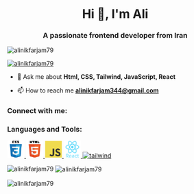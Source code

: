 <h1 align="center">Hi 👋, I'm Ali</h1>
<h3 align="center">A passionate frontend developer from Iran</h3>

<p align="left"> <img src="https://komarev.com/ghpvc/?username=alinikfarjam79&label=Profile%20views&color=0e75b6&style=flat" alt="alinikfarjam79" /> </p>

<p align="left"> <a href="https://github.com/ryo-ma/github-profile-trophy"><img src="https://github-profile-trophy.vercel.app/?username=alinikfarjam79" alt="alinikfarjam79" /></a> </p>

- 💬 Ask me about **Html, CSS, Tailwind, JavaScript, React**

- 📫 How to reach me **alinikfarjam344@gmail.com**

<h3 align="left">Connect with me:</h3>
<p align="left">
</p>

<h3 align="left">Languages and Tools:</h3>
<p align="left"> <a href="https://www.w3schools.com/css/" target="_blank" rel="noreferrer"> <img src="https://raw.githubusercontent.com/devicons/devicon/master/icons/css3/css3-original-wordmark.svg" alt="css3" width="40" height="40"/> </a> <a href="https://www.w3.org/html/" target="_blank" rel="noreferrer"> <img src="https://raw.githubusercontent.com/devicons/devicon/master/icons/html5/html5-original-wordmark.svg" alt="html5" width="40" height="40"/> </a> <a href="https://developer.mozilla.org/en-US/docs/Web/JavaScript" target="_blank" rel="noreferrer"> <img src="https://raw.githubusercontent.com/devicons/devicon/master/icons/javascript/javascript-original.svg" alt="javascript" width="40" height="40"/> </a> <a href="https://reactjs.org/" target="_blank" rel="noreferrer"> <img src="https://raw.githubusercontent.com/devicons/devicon/master/icons/react/react-original-wordmark.svg" alt="react" width="40" height="40"/> </a> <a href="https://tailwindcss.com/" target="_blank" rel="noreferrer"> <img src="https://www.vectorlogo.zone/logos/tailwindcss/tailwindcss-icon.svg" alt="tailwind" width="40" height="40"/> </a> </p>

<p><img align="left" src="https://github-readme-stats.vercel.app/api/top-langs?username=alinikfarjam79&show_icons=true&locale=en&layout=compact" alt="alinikfarjam79" /></p>

<p>&nbsp;<img align="center" src="https://github-readme-stats.vercel.app/api?username=alinikfarjam79&show_icons=true&locale=en" alt="alinikfarjam79" /></p>

<p><img align="center" src="https://github-readme-streak-stats.herokuapp.com/?user=alinikfarjam79&" alt="alinikfarjam79" /></p>
